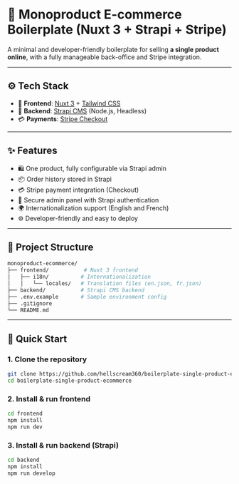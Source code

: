 # 🛒 Monoproduct E-commerce Boilerplate (Nuxt 3 + Strapi + Stripe)

A minimal and developer-friendly boilerplate for selling **a single product online**, with a fully manageable back-office and Stripe integration.

---

## ⚙️ Tech Stack

- 🎨 **Frontend**: [Nuxt 3](https://nuxt.com) + [Tailwind CSS](https://tailwindcss.com)
- 🧠 **Backend**: [Strapi CMS](https://strapi.io) (Node.js, Headless)
- 💳 **Payments**: [Stripe Checkout](https://stripe.com/docs/checkout)

---

## ✨ Features

- 🛍️ One product, fully configurable via Strapi admin
- 📦 Order history stored in Strapi
- 💳 Stripe payment integration (Checkout)
- 🔐 Secure admin panel with Strapi authentication
- 🌍 Internationalization support (English and French)
- ⚙️ Developer-friendly and easy to deploy

---

## 📁 Project Structure

```bash
monoproduct-ecommerce/
├── frontend/           # Nuxt 3 frontend
│   ├── i18n/          # Internationalization
│   │   └── locales/   # Translation files (en.json, fr.json)
├── backend/           # Strapi CMS backend
├── .env.example       # Sample environment config
├── .gitignore
└── README.md
```

---

## 🚀 Quick Start

### 1. Clone the repository

```bash
git clone https://github.com/hellscream360/boilerplate-single-product-ecommerce.git
cd boilerplate-single-product-ecommerce
```

### 2. Install & run frontend

```bash
cd frontend
npm install
npm run dev
```

### 3. Install & run backend (Strapi)

```bash
cd backend
npm install
npm run develop
```